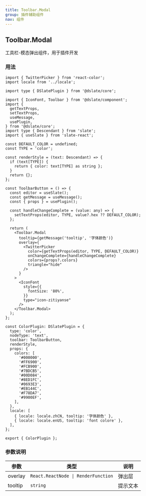 ```yaml
---
title: Toolbar.Modal
group: 插件辅助组件
nav: 组件
---
```


## Toolbar.Modal

工具栏-模态弹出组件，用于插件开发

### 用法

```tsx | pure
import { TwitterPicker } from 'react-color';
import locale from '../locale';

import type { DSlatePlugin } from '@dslate/core';

import { IconFont, Toolbar } from '@dslate/component';
import {
  getTextProps,
  setTextProps,
  useMessage,
  usePlugin,
} from '@dslate/core';
import type { Descendant } from 'slate';
import { useSlate } from 'slate-react';

const DEFAULT_COLOR = undefined;
const TYPE = 'color';

const renderStyle = (text: Descendant) => {
  if (text[TYPE]) {
    return { color: text[TYPE] as string };
  }
  return {};
};

const ToolbarButton = () => {
  const editor = useSlate();
  const getMessage = useMessage();
  const { props } = usePlugin();

  const handleChangeComplete = (value: any) => {
    setTextProps(editor, TYPE, value?.hex ?? DEFAULT_COLOR);
  };

  return (
    <Toolbar.Modal
      tooltip={getMessage('tooltip', '字体颜色')}
      overlay={
        <TwitterPicker
          color={getTextProps(editor, TYPE, DEFAULT_COLOR)}
          onChangeComplete={handleChangeComplete}
          colors={props?.colors}
          triangle="hide"
        />
      }
    >
      <IconFont
        style={{
          fontSize: '80%',
        }}
        type="icon-zitiyanse"
      />
    </Toolbar.Modal>
  );
};

const ColorPlugin: DSlatePlugin = {
  type: 'color',
  nodeType: 'text',
  toolbar: ToolbarButton,
  renderStyle,
  props: {
    colors: [
      '#000000',
      '#FF6900',
      '#FCB900',
      '#7BDCB5',
      '#00D084',
      '#8ED1FC',
      '#0693E3',
      '#EB144C',
      '#F78DA7',
      '#9900EF',
    ],
  },
  locale: [
    { locale: locale.zhCN, tooltip: '字体颜色' },
    { locale: locale.enUS, tooltip: 'font colore' },
  ],
};

export { ColorPlugin };
```

### 参数说明

| 参数    | 类型                                | 说明     |
| ------- | ----------------------------------- | -------- |
| overlay | `React.ReactNode \| RenderFunction` | 弹出层   |
| tooltip | `string`                            | 提示文本 |
